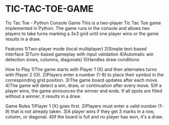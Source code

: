 # TIC-TAC-TOE-GAME

Tic Tac Toe - Python Console Game
This is a two-player Tic Tac Toe game implemented in Python. The game runs in the console and allows two players to take turns marking a 3x3 grid until one player wins or the game results in a draw.

Features
1)Two-player mode (local multiplayer)
2)Simple text-based interface
3)Turn-based gameplay with input validation
4)Automatic win detection (rows, columns, diagonals)
5)Handles draw conditions

How to Play
1)The game starts with Player 1 (X) and then alternates turns with Player 2 (O).
2)Players enter a number (1-9) to place their symbol in the corresponding grid position.
3)The game board updates after each move.
4)The game will detect a win, draw, or continuation after every move.
5)If a player wins, the game announces the winner and ends. If all spots are filled without a winner, it results in a draw.

Game Rules
1)Player 1 (X) goes first.
2)Players must enter a valid number (1-9) that is not already taken.
3)A player wins if they get 3 marks in a row, column, or diagonal.
4)If the board is full and no player has won, it's a draw.

